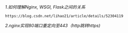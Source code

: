 *1.如何理解Nginx, WSGI, Flask之间的关系*
```
https://blog.csdn.net/lihao21/article/details/52304119
```

*2.nginx实现80端口重定向至443（http跳转https)*
